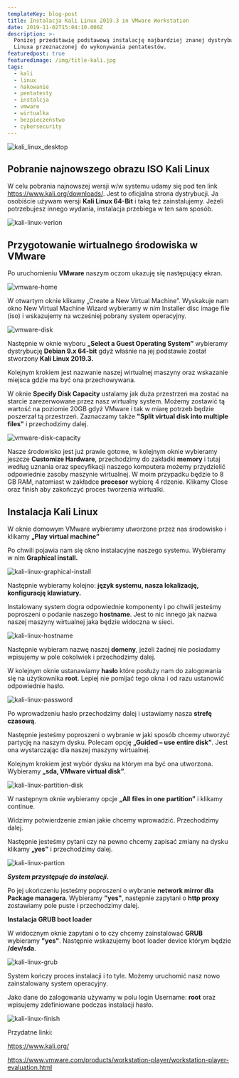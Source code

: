 ```yaml
---
templateKey: blog-post
title: Instalacja Kali Linux 2019.3 in VMware Workstation
date: 2019-11-02T15:04:10.000Z
description: >-
  Poniżej przedstawię podstawową instalację najbardziej znanej dystrybucji
  Linuxa przeznaczonej do wykonywania pentatestów. 
featuredpost: true
featuredimage: /img/title-kali.jpg
tags:
  - kali
  - linux
  - hakowanie
  - pentatesty
  - instalcja
  - vmware
  - wirtualka
  - bezpieczeństwo
  - cybersecurity
---
```

![kali_linux_desktop](/img/title-kali.jpg "kali_linux_desktop")

## Pobranie najnowszego obrazu ISO Kali Linux

W celu pobrania najnowszej wersji w/w systemu udamy się pod ten link <https://www.kali.org/downloads/>. Jest to oficjalna strona dystrybucji. Ja osobiście używam wersji **Kali Linux 64-Bit** i taką też zainstalujemy. Jeżeli potrzebujesz innego wydania, instalacja przebiega w ten sam sposób.



![kali-linux-verion](/img/version-kali.png "kali-linux-verion")

## Przygotowanie wirtualnego środowiska w VMware

Po uruchomieniu **VMware** naszym oczom ukazuję się następujący ekran.

![vmware-home](/img/vmware-home.jpg "vmware-home")

W otwartym oknie klikamy „Create a New Virtual Machine”. Wyskakuje nam okno New Virtual Machine Wizard wybieramy w nim Installer disc image file (iso) i wskazujemy na wcześniej pobrany system operacyjny.

![vmware-disk](/img/vmware_new_virtual_machine_wizard_disk_image.jpg "vmware-disk")

Następnie w oknie wyboru **„Select a Guest Operating System”** wybieramy dystrybucję **Debian 9.x 64-bit** gdyż właśnie na jej podstawie został stworzony **Kali Linux 2019.3.**

Kolejnym krokiem jest nazwanie naszej wirtualnej maszyny oraz wskazanie miejsca gdzie ma być ona przechowywana.

W oknie **Specify Disk Capacity** ustalamy jak duża przestrzeń ma zostać na starcie zarezerwowane przez nasz wirtualny system. Możemy zostawić tą wartość na poziomie 20GB gdyż VMware i tak w miarę potrzeb będzie poszerzał tą przestrzeń. Zaznaczamy także **"Split virtual disk into multiple files"** i przechodzimy dalej.

![vmware-disk-capacity](/img/vmware_new_virtual_machine_wizard_specify_disk_capacity.jpg "vmware-disk-capacity")

Nasze środowisko jest już prawie gotowe, w kolejnym oknie wybieramy jeszcze **Customize Hardware**, przechodzimy do zakładki **memory** i tutaj według uznania oraz specyfikacji naszego komputera możemy przydzielić odpowiednie zasoby maszynie wirtualnej. W moim przypadku będzie to 8 GB RAM, natomiast w zakładce **procesor** wybiorę 4 rdzenie. Klikamy Close oraz finish aby zakończyć proces tworzenia wirtualki.

## Instalacja Kali Linux

W oknie domowym VMware wybieramy utworzone przez nas środowisko i klikamy **„Play virtual machine”**

Po chwili pojawia nam się okno instalacyjne naszego systemu. Wybieramy w nim **Graphical install.** 

![kali-linux-graphical-install](/img/kali_linux_installation_boot_menu.jpg "kali-linux-graphical-install")



Następnie wybieramy kolejno:  **język systemu, nasza lokalizację, konfigurację klawiatury.** 

Instalowany system dogra odpowiednie komponenty i po chwili jesteśmy poproszeni o podanie naszego **hostname**. Jest to nic innego jak nazwa naszej maszyny wirtualnej jaka będzie widoczna w sieci.

![kali-linux-hostname](/img/install_kali_linux_2017_in_vmware_workstation_12_configure_the_network_screenshot.jpg "kali-linux-hostname")

Następnie wybieram nazwę naszej **domeny**, jeżeli żadnej nie posiadamy wpisujemy w pole cokolwiek i przechodzimy dalej.



W kolejnym oknie ustanawiamy **hasło** które posłuży nam do zalogowania się na użytkownika **root**. Lepiej nie pomijać tego okna i od razu ustanowić odpowiednie hasło. 

![kali-linux-password](/img/install_kali_linux_2017_in_vmware_workstation_12_set_up_users_and_password_screenshot.jpg "kali-linux-password")

Po wprowadzeniu hasło przechodzimy dalej i ustawiamy nasza **strefę czasową**.

Następnie jesteśmy poproszeni o wybranie w jaki sposób chcemy utworzyć partycję na naszym dysku. Polecam opcję **„Guided – use entire disk”**. Jest ona wystarczając dla naszej maszyny wirtualnej.

Kolejnym krokiem jest wybór dysku na którym ma być ona utworzona. Wybieramy **„sda, VMware virtual disk”**.

![kali-linux-partition-disk](/img/install_kali_linux_2017_in_vmware_workstation_12_partition_disk_select_disk_partition_screenshot.jpg "kali-linux-partition-disk")

W następnym oknie wybieramy opcje **„All files in one partition”** i klikamy continue.

Widzimy potwierdzenie zmian jakie chcemy wprowadzić. Przechodzimy dalej.

Następnie jesteśmy pytani czy na pewno chcemy zapisać zmiany na dysku klikamy **„yes”** i przechodzimy dalej. 

![kali-linux-partion](/img/install_kali_linux_2017_in_vmware_workstation_12_disk_partition_confirmation_screenshot.jpg "kali-linux-partition")

**_System przystępuje do instalacji._**

Po jej ukończeniu jesteśmy poproszeni o wybranie **network mirror dla Package managera**. Wybieramy **"yes"**, następnie zapytani o **http proxy** zostawiamy pole puste i przechodzimy dalej.



**Instalacja GRUB boot loader**

W widocznym oknie zapytani o to czy chcemy zainstalować **GRUB** wybieramy **"yes"**. Następnie wskazujemy boot loader device którym będzie **/dev/sda**. 

![kali-linux-grub](/img/install_kali_linux_2017_in_vmware_workstation_12_select_grub_boot_loader_device_screenshot.jpg "kali-linux-grub")

System kończy proces instalacji i to tyle. Możemy uruchomić nasz nowo zainstalowany system operacyjny.

Jako dane do zalogowania używamy w polu login Username: **root** oraz wpisujemy zdefiniowane podczas instalacji hasło.

![kali-linux-finish](/img/installation-finish.jpg "kali-linux-finish")

Przydatne linki:

[https://www.kali.org/](https://www.kali.org/)

[https://www.vmware.com/products/workstation-player/workstation-player-evaluation.html](https://www.vmware.com/products/workstation-player/workstation-player-evaluation.html)
